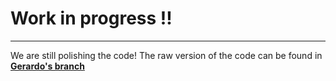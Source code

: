 # Work in progress !!
***

We are still polishing the code!
The raw version of the code can be found in [**Gerardo's branch**](https://github.com/eigen-carmona/net-sci-project/tree/gerardo)
